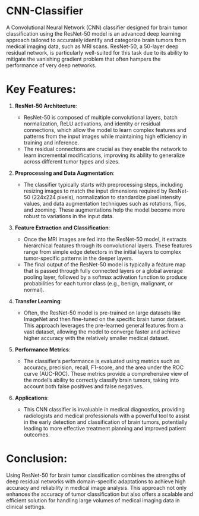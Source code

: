 # CNN-Classifier
A Convolutional Neural Network (CNN) classifier designed for brain tumor classification using the ResNet-50 model is an advanced deep learning approach tailored to accurately identify and categorize brain tumors from medical imaging data, such as MRI scans. ResNet-50, a 50-layer deep residual network, is particularly well-suited for this task due to its ability to mitigate the vanishing gradient problem that often hampers the performance of very deep networks.

# Key Features:

1. **ResNet-50 Architecture**: 
   - ResNet-50 is composed of multiple convolutional layers, batch normalization, ReLU activations, and identity or residual connections, which allow the model to learn complex features and patterns from the input images while maintaining high efficiency in training and inference.
   - The residual connections are crucial as they enable the network to learn incremental modifications, improving its ability to generalize across different tumor types and sizes.

2. **Preprocessing and Data Augmentation**:
   - The classifier typically starts with preprocessing steps, including resizing images to match the input dimensions required by ResNet-50 (224x224 pixels), normalization to standardize pixel intensity values, and data augmentation techniques such as rotations, flips, and zooming. These augmentations help the model become more robust to variations in the input data.

3. **Feature Extraction and Classification**:
   - Once the MRI images are fed into the ResNet-50 model, it extracts hierarchical features through its convolutional layers. These features range from simple edge detectors in the initial layers to complex tumor-specific patterns in the deeper layers.
   - The final output of the ResNet-50 model is typically a feature map that is passed through fully connected layers or a global average pooling layer, followed by a softmax activation function to produce probabilities for each tumor class (e.g., benign, malignant, or normal).

4. **Transfer Learning**:
   - Often, the ResNet-50 model is pre-trained on large datasets like ImageNet and then fine-tuned on the specific brain tumor dataset. This approach leverages the pre-learned general features from a vast dataset, allowing the model to converge faster and achieve higher accuracy with the relatively smaller medical dataset.

5. **Performance Metrics**:
   - The classifier’s performance is evaluated using metrics such as accuracy, precision, recall, F1-score, and the area under the ROC curve (AUC-ROC). These metrics provide a comprehensive view of the model’s ability to correctly classify brain tumors, taking into account both false positives and false negatives.

6. **Applications**:
   - This CNN classifier is invaluable in medical diagnostics, providing radiologists and medical professionals with a powerful tool to assist in the early detection and classification of brain tumors, potentially leading to more effective treatment planning and improved patient outcomes.

# Conclusion:
Using ResNet-50 for brain tumor classification combines the strengths of deep residual networks with domain-specific adaptations to achieve high accuracy and reliability in medical image analysis. This approach not only enhances the accuracy of tumor classification but also offers a scalable and efficient solution for handling large volumes of medical imaging data in clinical settings.
